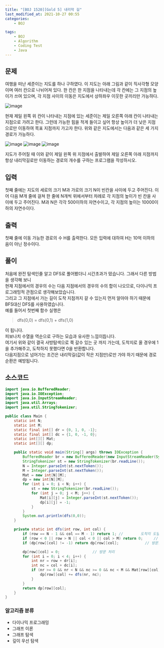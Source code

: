 ```yaml
---
title: "[BOJ 1520][Gold 5] 내리막 길"
last_modified_at: 2021-10-27 00:55
categories:
    - BOJ

tags:
    - BOJ
    - Algorithm
    - Coding Test
    - Java
---
```


## 문제
여행을 떠난 세준이는 지도를 하나 구하였다. 이 지도는 아래 그림과 같이 직사각형 모양이며 여러 칸으로 나뉘어져 있다. 한 칸은 한 지점을 나타내는데 각 칸에는 그 지점의 높이가 쓰여 있으며, 각 지점 사이의 이동은 지도에서 상하좌우 이웃한 곳끼리만 가능하다.

![image](https://upload.acmicpc.net/0e11f3db-35d2-4b01-9aa0-9a39252f05be/-/preview/)


현재 제일 왼쪽 위 칸이 나타내는 지점에 있는 세준이는 제일 오른쪽 아래 칸이 나타내는 지점으로 가려고 한다. 그런데 가능한 힘을 적게 들이고 싶어 항상 높이가 더 낮은 지점으로만 이동하여 목표 지점까지 가고자 한다. 위와 같은 지도에서는 다음과 같은 세 가지 경로가 가능하다.

![image](https://upload.acmicpc.net/917d0418-35db-4081-9f62-69a2cc78721e/-/preview/)
![image](https://upload.acmicpc.net/1ed5b78d-a4a1-49c0-8c23-12a12e2937e1/-/preview/)
![image](https://upload.acmicpc.net/e57e7ef0-cc56-4340-ba5f-b22af1789f63/-/preview/)

지도가 주어질 때 이와 같이 제일 왼쪽 위 지점에서 출발하여 제일 오른쪽 아래 지점까지 항상 내리막길로만 이동하는 경로의 개수를 구하는 프로그램을 작성하시오.

## 입력
첫째 줄에는 지도의 세로의 크기 M과 가로의 크기 N이 빈칸을 사이에 두고 주어진다. 이어 다음 M개 줄에 걸쳐 한 줄에 N개씩 위에서부터 차례로 각 지점의 높이가 빈 칸을 사이에 두고 주어진다. M과 N은 각각 500이하의 자연수이고, 각 지점의 높이는 10000이하의 자연수이다.

## 출력
첫째 줄에 이동 가능한 경로의 수 H를 출력한다. 모든 입력에 대하여 H는 10억 이하의 음이 아닌 정수이다.

## 풀이
 처음에 완전 탐색인줄 알고 DFS로 풀어봤더니 시간초과가 떴습니다. 그래서 다른 방법을 생각해 보니 <br>
 현재 지점에서의 경우의 수는 다음 지점에서의 경우의 수의 합이 나오므로, 다이나믹 프로그래밍적 관점으로 생각해보았습니다. <br>
그리고 그 지점에서 가는 길이 도착 지점까지 갈 수 있는지 먼저 알아야 하기 때문에 BFS대신 DFS를 사용하였습니다. <br>
 예를 들어서 첫번째 함수 실행은 <br>
 >dfs(0,0) = dfs(0,1) + dfs(1,0)
 
 이 됩니다. <br>
 피보나치 수열을 역순으로 구하는 모습과 유사한 느낌이듭니다. <br>
여기서 위와 같이 결국 사방탐색으로 쭉 갈수 있는 곳 까지 가는데, 도착지로 올 경우에 1을  추가해주고, 도착하지 못했다면 0을 반환합니다. <br>
 다음지점으로 넘어가는 조건은 내리막길(값이 작은 지점만)로만 가야 하기 때문에 경로 순환은 예방됩니다. <br>

## 소스코드

```java
import java.io.BufferedReader;
import java.io.IOException;
import java.io.InputStreamReader;
import java.util.Arrays;
import java.util.StringTokenizer;

public class Main {
    static int N;
    static int M;
    static final int[] dr = {0, 1, 0, -1};
    static final int[] dc = {1, 0, -1, 0};
    static int[][] Mat;
    static int[][] dp;

    public static void main(String[] args) throws IOException {
        BufferedReader br = new BufferedReader(new InputStreamReader(System.in));
        StringTokenizer st = new StringTokenizer(br.readLine());
        N = Integer.parseInt(st.nextToken());
        M = Integer.parseInt(st.nextToken());
        Mat = new int[N][M];
        dp = new int[N][M];
        for (int i = 0; i < N; i++) {
            st = new StringTokenizer(br.readLine());
            for (int j = 0; j < M; j++) {
                Mat[i][j] = Integer.parseInt(st.nextToken());
                dp[i][j] = -1;
            }
        }
        System.out.println(dfs(0,0));
    }

    private static int dfs(int row, int col) {
        if (row == N - 1 && col == M - 1) return 1; //        도착지 도달
        if (row < 0 || row > N || col < 0 || col > M) return 0;     // 도착 실패
        if (dp[row][col] != -1) return dp[row][col];            // 방문했을 시 그대로 사용

        dp[row][col] = 0;               // 방문 처리
        for (int i = 0; i < 4; i++) {
            int nr = row + dr[i];
            int nc = col + dc[i];
            if (nr >= 0 && nr < N && nc >= 0 && nc < M && Mat[row][col] > Mat[nr][nc]) {
                dp[row][col] += dfs(nr, nc);
            }
        }
        return dp[row][col];
    }
}
```

### 알고리즘 분류

* 다이나믹 프로그래밍
* 그래프 이론
* 그래프 탐색
* 깊이 우선 탐색